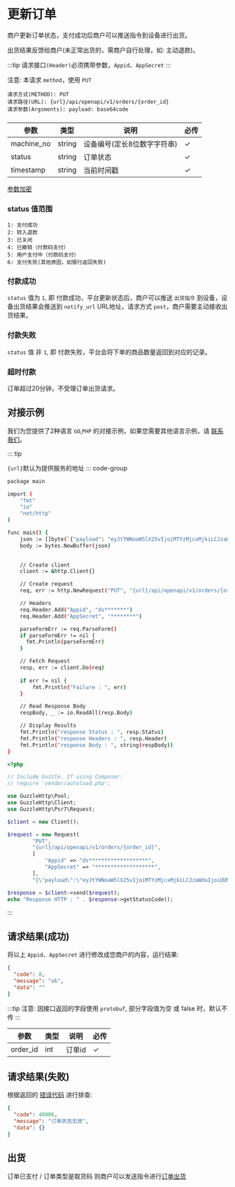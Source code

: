 # 更新订单

商户更新订单状态，支付成功后商户可以推送指令到设备进行出货。

出货结果反馈给商户(未正常出货的，需商户自行处理，如: 主动退款)。


:::tip
请求接口`(Header)`必须携带参数，`Appid`、`AppSecret`
:::

注意: 本请求 `method`，使用 `PUT`

```
请求方式(METHOD): PUT
请求路径(URL): {url}/api/openapi/v1/orders/{order_id}
请求参数(Argsments): payload: base64code
```

### <Badge type="danger" text="Payload" />

| 参数       | 类型   | 说明                        | 必传 |
| ---------- | ------ | --------------------------- | ---- |
| machine_no | string | 设备编号(定长8位数字字符串) | ✓    |
| status     | string    | 订单状态                    | ✓    |
| timestamp  | string    | 当前时间戳                  | ✓    |

[参数加密](access_sign.md)


### status 值范围
```
1: 支付成功
2: 转入退款
3: 已关闭
4: 已撤销（付款码支付）
5: 用户支付中（付款码支付）
6: 支付失败(其他原因，如银行返回失败)
```

### 付款成功

`status` 值为 `1`, 即 付款成功，平台更新状态后，商户可以推送 `出货指令` 到设备，设备出货结果会推送到 `notify_url` URL地址，请求方式 `post`，商户需要主动接收出货结果。

### 付款失败

`status` 值 非 `1`, 即 付款失败，平台会将下单的商品数量返回到对应的记录。

### 超时付款

订单超过20分钟，不受理订单出货请求。


## 对接示例

我们为您提供了2种语言 `GO`,`PHP` 的对接示例，如果您需要其他语言示例，请 [联系我们](support.md)。

::: tip

`{url}`默认为提供服务的地址
::: code-group

```sh [GO]
package main

import (
	"fmt"
	"io"
	"net/http"
)

func main() {
	json := []byte(`{"payload": "eyJtYWNoaW5lX25vIjoiMTYzMjcxMjkiLCJzaWduIjoiOUM4NEZEMUNFMkM3Njg0OUU3Nzc4QUNGMkM1MEZGRjAiLCJzdGF0dXMiOjIsInRpbWVzdGFtcCI6IjE3MTQxMjgzNTgifQ=="}`)
	body := bytes.NewBuffer(json)

	
	// Create client
	client := &http.Client{}

	// Create request
	req, err := http.NewRequest("PUT", "{url}/api/openapi/v1/orders/{order_id}", body)

	// Headers
	req.Header.Add("Appid", "ds*******")
	req.Header.Add("AppSecret", "********")

	parseFormErr := req.ParseForm()
	if parseFormErr != nil {
	  fmt.Println(parseFormErr)    
	}

	// Fetch Request
	resp, err := client.Do(req)
	
	if err != nil {
		fmt.Println("Failure : ", err)
	}

	// Read Response Body
	respBody, _ := io.ReadAll(resp.Body)

	// Display Results
	fmt.Println("response Status : ", resp.Status)
	fmt.Println("response Headers : ", resp.Header)
	fmt.Println("response Body : ", string(respBody))
}
```

```php [PHP]
<?php

// Include Guzzle. If using Composer:
// require 'vendor/autoload.php';

use GuzzleHttp\Pool;
use GuzzleHttp\Client;
use GuzzleHttp\Psr7\Request;

$client = new Client();

$request = new Request(
        "PUT",
        "{url}/api/openapi/v1/orders/{order_id}",
        [
            "Appid" => "ds*******************",
            "AppSecret" => "*******************",
        ],
        "{\"payload\":\"eyJtYWNoaW5lX25vIjoiMTYzMjcxMjkiLCJzaWduIjoiOUM4NEZEMUNFMkM3Njg0OUU3Nzc4QUNGMkM1MEZGRjAiLCJzdGF0dXMiOjIsInRpbWVzdGFtcCI6IjE3MTQxMjgzNTgifQ==\"}");

$response = $client->send($request);
echo "Response HTTP : " . $response->getStatusCode();
```

:::

## 请求结果(成功)

将以上 `Appid`、`AppSecret` 进行修改成您商户的内容，运行结果:

```json
{
  "code": 0,
  "message": "ok",
  "data": ""
}
```

:::tip
注意: 因接口返回的字段使用 ``protobuf``, 部分字段值为空 或 false 时，默认不传
:::

| 参数     | 类型 | 说明   | 必传 |
| -------- | ---- | ------ | ---- |
| order_id | int  | 订单id | ✓    |

## 请求结果(失败)

根据返回的 [错误代码](error_code.md) 进行排查:

```json
{
  "code": 40006,
  "message": "订单状态无效",
  "data": {}
}
```

## 出货

订单已支付 / 订单类型是取货码 则商户可以发送指令进行[订单出货](delivery_put)